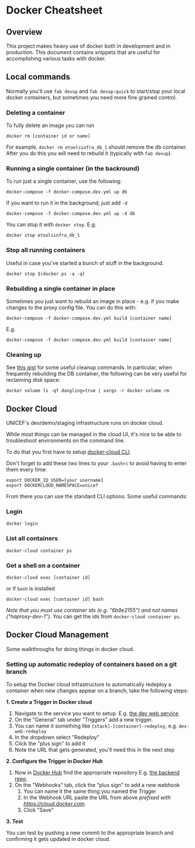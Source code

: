 # Docker Cheatsheet

## Overview

This project makes heavy use of docker both in development and in production.
This document contains snippets that are useful for accomplishing various tasks with docker.

## Local commands

Normally you'll use `fab devup` and `fab devup:quick` to start/stop your local docker containers,
but sometimes you need more fine grained control.

### Deleting a container

To fully delete an image you can run

`docker rm [container id or name]`

For example, `docker rm etoolsinfra_db_1` should remove the db container.
After you do this you will need to rebuild it (typically with `fab devup`).

### Running a single container (in the backround)

To run just a single container, use the following:

`docker-compose -f docker-compose.dev.yml up db`

If you want to run it in the background, just add `-d`

`docker-compose -f docker-compose.dev.yml up -d db`

You can stop it with `docker stop`. E.g.

`docker stop etoolsinfra_db_1`

### Stop all running containers

Useful in case you've started a bunch of stuff in the background.

`docker stop $(docker ps -a -q)`

### Rebuilding a single container in place

Sometimes you just want to rebuild an image in place - e.g. if you make changes to the proxy config file.
You can do this with:

`docker-compose -f docker-compose.dev.yml build [container name]`

E.g.

`docker-compose -f docker-compose.dev.yml build [container name]`

### Cleaning up

See [this gist](https://gist.github.com/bastman/5b57ddb3c11942094f8d0a97d461b430) for some useful cleanup commands.
In particular, when frequently rebuilding the DB container, the following can be very useful for reclaiming disk space:

`docker volume ls -qf dangling=true | xargs -r docker volume rm`

## Docker Cloud

UNICEF's dev/demo/staging infrastructure runs on docker cloud.

While most things can be managed in the cloud UI, it's nice to be able to troubleshoot environments on the command line.

To do that you first have to setup [docker-cloud CLI](https://docs.docker.com/docker-cloud/installing-cli/#getting-started).

Don't forget to add these two lines to your `.bashrc` to avoid having to enter them every time:

```
export DOCKER_ID_USER=[your username]
export DOCKERCLOUD_NAMESPACE=unicef
```

From there you can use the standard CLI options. Some useful commands:

### Login

`docker login`

### List all containers

`docker-cloud container ps`

### Get a shell on a container

`docker-cloud exec [container id]`

or if `bash` is installed

`docker-cloud exec [container id] bash`

*Note that you must use container ids (e.g. "6b9e2155") and not names ("haproxy-dev-1").*
You can get the ids from `docker-cloud container ps`.

## Docker Cloud Management

Some walkthroughs for doing things in docker cloud.

### Setting up automatic redeploy of containers based on a git branch

To setup the Docker cloud infrastructure to automatically redeploy a container when new changes appear on a branch, take the following steps:

**1. Create a Trigger in Docker cloud**

1. Navigate to the service you want to setup.
   E.g. [the dev web service](https://cloud.docker.com/app/unicef/service/0906c646-214c-45bc-98e3-3999d9f3378e/general).
1. On the "General" tab under "Triggers" add a new trigger.
  1. You can name it something like `[stack]-[container]-redeploy`, e.g. `dev-web-redeploy`
  1. In the dropdown select "Redeploy"
  1. Click the "plus sign" to add it
1. Note the URL that gets generated, you'll need this in the next step

**2. Configure the Trigger in Docker *Hub***

1. Now in [Docker Hub](https://hub.docker.com/u/unicef/dashboard/) find the appropriate repository
   E.g. [the backend repo](https://hub.docker.com/r/unicef/etools/).
1. On the "Webhooks" tab, click the "plus sign" to add a new webhook
   1. You can name it the same thing you named the Trigger
   1. In the Webhook URL paste the URL from above *prefixed with https://cloud.docker.com*.
   1. Click "Save"

**3. Test**

You can test by pushing a new commit to the appropriate branch and confirming it gets updated in docker cloud.
